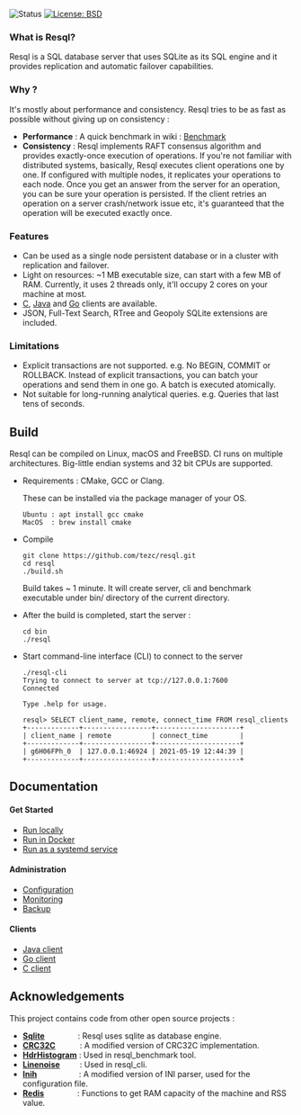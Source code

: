 ![Status](https://img.shields.io/badge/status-beta-blue)
[![License: BSD](https://img.shields.io/badge/License-BSD-blue.svg)](https://opensource.org/licenses/BSD-3-Clause)

### What is Resql?

Resql is a SQL database server that uses SQLite as its SQL engine and it provides replication and automatic failover capabilities. 

### Why ?

It's mostly about performance and consistency. Resql tries to be as fast as possible without giving up on consistency :

- **Performance** : A quick benchmark in wiki : [Benchmark](https://github.com/tezc/resql/wiki/Benchmark)
- **Consistency** : Resql implements RAFT consensus algorithm and provides exactly-once execution of operations. If you're not familiar with distributed systems, basically, Resql executes client operations one by one. If configured with multiple nodes, it replicates your operations to each node. Once you get an answer from the server for an operation, you can be sure your operation is persisted. If the client retries an operation on a server crash/network issue etc, it's guaranteed that the operation will be executed exactly once. 

### Features
* Can be used as a single node persistent database or in a cluster with replication and failover.
* Light on resources: ~1 MB executable size, can start with a few MB of RAM. Currently, it uses 2 threads only, it'll occupy 2 cores on your machine at most.
* [C](https://github.com/tezc/resql/wiki/C-Client), [Java](https://github.com/tezc/resql/wiki/Java-Client) and [Go](https://github.com/tezc/resql/wiki/Go-Client) clients are available.
* JSON, Full-Text Search, RTree and Geopoly SQLite extensions are included.

### Limitations
* Explicit transactions are not supported. e.g. No BEGIN, COMMIT or ROLLBACK. Instead of explicit transactions, you can batch your operations and send them in one go. A batch is executed atomically.
* Not suitable for long-running analytical queries. e.g. Queries that last tens of seconds.

## Build

Resql can be compiled on Linux, macOS and FreeBSD. CI runs on multiple architectures. Big-little endian systems and 32 bit CPUs are supported.

- Requirements : CMake, GCC or Clang.

  These can be installed via the package manager of your OS.  
  ```
  Ubuntu : apt install gcc cmake  
  MacOS  : brew install cmake
  ```
- Compile
  ```
  git clone https://github.com/tezc/resql.git
  cd resql
  ./build.sh
  ```
  Build takes ~ 1 minute. It will create server, cli and benchmark executable under bin/ directory of the current directory.

- After the build is completed, start the server : 
  ```
  cd bin
  ./resql
  ```
- Start command-line interface (CLI) to connect to the server
  ```
  ./resql-cli 
  Trying to connect to server at tcp://127.0.0.1:7600 
  Connected 

  Type .help for usage. 

  resql> SELECT client_name, remote, connect_time FROM resql_clients
  +-------------+-----------------+---------------------+
  | client_name | remote          | connect_time        |
  +-------------+-----------------+---------------------+
  | g6H06FPh_0  | 127.0.0.1:46924 | 2021-05-19 12:44:39 |
  +-------------+-----------------+---------------------+

  ```

## Documentation

#### Get Started
  - [Run locally](https://github.com/tezc/resql/wiki/Run-locally)
  - [Run in Docker](https://github.com/tezc/resql/wiki/Run-in-Docker) 
  - [Run as a systemd service](https://github.com/tezc/resql/wiki/Run-as-a-systemd-service)
#### Administration
  - [Configuration](https://github.com/tezc/resql/wiki/Configuration)
  - [Monitoring](https://github.com/tezc/resql/wiki/Monitoring)
  - [Backup](https://github.com/tezc/resql/wiki/Backup)
#### Clients
  - [Java client](https://github.com/tezc/resql/wiki/Java-Client)
  - [Go client](https://github.com/tezc/resql/wiki/Go-Client)
  - [C client](https://github.com/tezc/resql/wiki/C-Client)

## Acknowledgements

This project contains code from other open source projects :

* **[Sqlite](http://sqlite.org/)** &nbsp; &nbsp; &nbsp; &nbsp; &nbsp; &nbsp; &nbsp; : Resql uses sqlite as database engine.
* **[CRC32C](https://github.com/madler/brotli/blob/master/crc32c.c)** &nbsp; &nbsp; &nbsp; &nbsp; &nbsp; : A modified version of CRC32C implementation.
* **[HdrHistogram](https://github.com/HdrHistogram/HdrHistogram_c)** : Used in resql_benchmark tool.
* **[Linenoise](https://github.com/antirez/linenoise)** &nbsp; &nbsp; &nbsp; &nbsp; : Used in resql_cli.
* **[Inih](https://github.com/benhoyt/inih)** &nbsp; &nbsp; &nbsp; &nbsp; &nbsp; &nbsp; &nbsp; &nbsp; &nbsp; : A modified version of INI parser, used for the configuration file.
* **[Redis](https://github.com/redis/redis/blob/unstable/src/zmalloc.c)** &nbsp; &nbsp; &nbsp; &nbsp; &nbsp; &nbsp; &nbsp; : Functions to get RAM capacity of the machine and RSS value.











